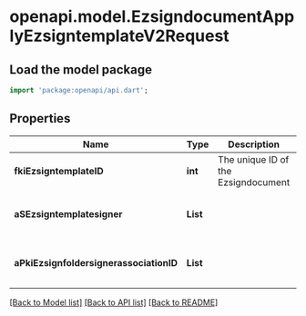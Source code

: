 # openapi.model.EzsigndocumentApplyEzsigntemplateV2Request

## Load the model package
```dart
import 'package:openapi/api.dart';
```

## Properties
Name | Type | Description | Notes
------------ | ------------- | ------------- | -------------
**fkiEzsigntemplateID** | **int** | The unique ID of the Ezsigndocument | 
**aSEzsigntemplatesigner** | **List<String>** |  | [default to const []]
**aPkiEzsignfoldersignerassociationID** | **List<int>** |  | [default to const []]

[[Back to Model list]](../README.md#documentation-for-models) [[Back to API list]](../README.md#documentation-for-api-endpoints) [[Back to README]](../README.md)



